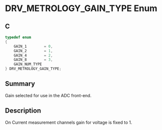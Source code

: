 # DRV_METROLOGY_GAIN_TYPE Enum

## C

```c
typedef enum
{
    GAIN_1        = 0,
    GAIN_2        = 1,
    GAIN_4        = 2,
    GAIN_8        = 3,
    GAIN_NUM_TYPE
} DRV_METROLOGY_GAIN_TYPE;
```

## Summary

Gain selected for use in the ADC front-end.

## Description

On Current measurement channels gain for voltage is fixed to 1.
